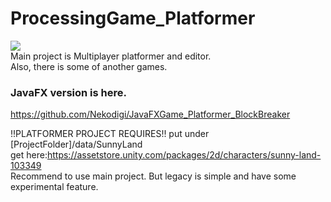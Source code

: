# ProcessingGame_Platformer
[![](https://img.youtube.com/vi/OoXC-MigoHI/0.jpg)](https://www.youtube.com/watch?v=OoXC-MigoHI)<br>
Main project is Multiplayer platformer and editor.<br>
Also, there is some of another games.<br>
### JavaFX version is here.
https://github.com/Nekodigi/JavaFXGame_Platformer_BlockBreaker

!!PLATFORMER PROJECT REQUIRES!!
put under [ProjectFolder]/data/SunnyLand <br>
get here:https://assetstore.unity.com/packages/2d/characters/sunny-land-103349<br>
Recommend to use main project. But legacy is simple and have some experimental feature.
